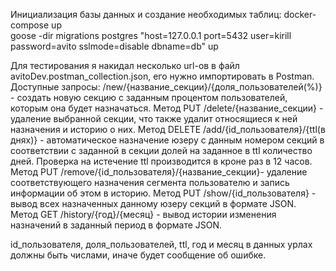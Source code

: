 Инициализация базы данных и создание необходимых таблиц:
docker-compose up    
goose -dir migrations postgres "host=127.0.0.1 port=5432  user=kirill password=avito sslmode=disable dbname=db" up

Для тестирования я накидал несколько url-ов в файл avitoDev.postman_collection.json, его нужно импортировать в Postman.
Доступные запросы:
/new/{название_секции}/{доля_пользователей(%)} - создать новую секцию с заданным процентом пользователей, которым она будет назначаться. Метод PUT
/delete/{название_секции} - удаление выбранной секции, что также удалит относящиеся к ней назначения и историю о них. Метод DELETE
/add/{id_пользователя}/{ttl(в днях)} - автоматическое назначение юзеру с данным номером секций в соответствии с заданной в секции долей на заданное в ttl количество дней. Проверка на истечение ttl производится в кроне раз в 12 часов. Метод PUT
/remove/{id_пользователя}/{название_секции}- удаление соответствующего назначения сегмента пользователю и запись информации об этом в историю. Метод PUT
/show/{id_пользователя} - вывод всех назначенных данному юзеру секций в формате JSON. Метод GET
/history/{год}/{месяц} - вывод истории изменения назначений в заданный период в формате JSON.

id_пользователя, доля_пользователей, ttl, год и месяц в данных урлах должны быть числами, иначе будет сообщение об ошибке.